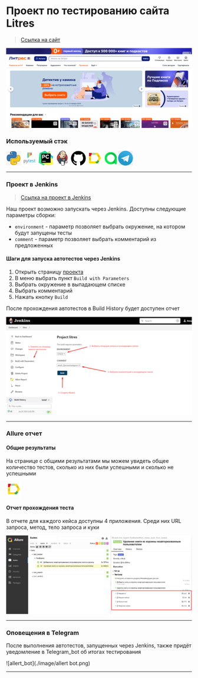 <h1> Проект по тестированию сайта Litres</h1>

> <a target="_blank" href="https://www.litres.ru/">Ссылка на сайт</a>

![Homepage](./litres/image/Homepage.png)

### Используемый стэк

<img title="Python" src="./image/python.png" height="40" width="40"/> <img title="Pytest" src="./image/pytest.png" height="40" width="40"/> <img title="Pycharm" src="./image/pycharm.png" height="40" width="40"/> <img title="Jenkins" src="./image/jenkins.png" height="40" width="40"/> <img title="GitHub" src="./image/github.png" height="40" width="40"/> <img title="Allure Report" src="./image/allure_report.png" height="40" width="40"/> <img title="Allure TestOps" src="./image/allureTestOps.png" height="40" width="40"/><img title="Telegram" src="./image/telegram.png" height="40" width="40"/> 

----

### Проект в Jenkins
> <a target="_blank" href="https://github.com/Annatrg/litres">Ссылка на проект в Jenkins</a>

Наш проект возможно запускать через Jenkins. Доступны следующие параметры сборки:
* `environment` - параметр позволяет выбрать окружение, на котором будут запущены тесты
* `comment` - параметр позволяет выбрать комментарий из предложенных


#### Шаги для запуска автотестов через Jenkins

1. Открыть страницу <a target="_blank" href="https://github.com/Annatrg/litres">проекта</a>
2. В меню выбрать пункт `Build with Parameters`
3. Выбрать окружение в выпадающем списке
4. Выбрать комментарий
5. Нажать кнопку `Build`

После прохождения автотестов в Build History будет доступен отчет

![Jenkins build](./image/Build.png)

----

### Allure отчет
#### Общие результаты

На странице с общими результатами мы можем увидеть общее количество тестов, сколько из них были успешными и сколько не успешными

![Allure_report_example](./image/allure_report.png)

#### Отчет прохождения теста

В отчете для каждого кейса доступны 4 приложения. Среди них URL запроса, метод, тело запроса и куки 

![Allure_suites_test](./image/allure_suites.png)


----

### Оповещения в Telegram

После выполнения автотестов, запущенных через Jenkins, также придёт уведомление в Telegram_bot об итогах тестирования

![allert_bot](./image/allert bot.png)

----
